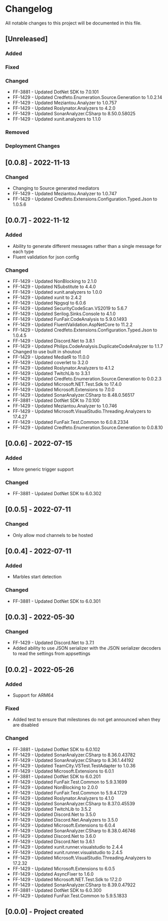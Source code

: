 ﻿# Changelog
All notable changes to this project will be documented in this file.

<!--
Please ADD ALL Changes to the UNRELEASED SECTION and not a specific release
-->

## [Unreleased]
### Added
### Fixed
### Changed
- FF-3881 - Updated DotNet SDK to 7.0.101
- FF-1429 - Updated Credfeto.Enumeration.Source.Generation to 1.0.2.14
- FF-1429 - Updated Meziantou.Analyzer to 1.0.757
- FF-1429 - Updated Roslynator.Analyzers to 4.2.0
- FF-1429 - Updated SonarAnalyzer.CSharp to 8.50.0.58025
- FF-1429 - Updated xunit.analyzers to 1.1.0
### Removed
### Deployment Changes

<!--
Releases that have at least been deployed to staging, BUT NOT necessarily released to live.  Changes should be moved from [Unreleased] into here as they are merged into the appropriate release branch
-->
## [0.0.8] - 2022-11-13
### Changed
- Changing to Source generated mediators
- FF-1429 - Updated Meziantou.Analyzer to 1.0.747
- FF-1429 - Updated Credfeto.Extensions.Configuration.Typed.Json to 1.0.5.6

## [0.0.7] - 2022-11-12
### Added
- Ability to generate different messages rather than a single message for each type
- Fluent validation for json config
### Changed
- FF-1429 - Updated NonBlocking to 2.1.0
- FF-1429 - Updated NSubstitute to 4.4.0
- FF-1429 - Updated xunit.analyzers to 1.0.0
- FF-1429 - Updated xunit to 2.4.2
- FF-1429 - Updated Npgsql to 6.0.6
- FF-1429 - Updated SecurityCodeScan.VS2019 to 5.6.7
- FF-1429 - Updated Serilog.Sinks.Console to 4.1.0
- FF-1429 - Updated FunFair.CodeAnalysis to 5.9.0.1493
- FF-1429 - Updated FluentValidation.AspNetCore to 11.2.2
- FF-1429 - Updated Credfeto.Extensions.Configuration.Typed.Json to 1.0.4.5
- FF-1429 - Updated Discord.Net to 3.8.1
- FF-1429 - Updated Philips.CodeAnalysis.DuplicateCodeAnalyzer to 1.1.7
- Changed to use built in shoutout
- FF-1429 - Updated MediatR to 11.0.0
- FF-1429 - Updated coverlet to 3.2.0
- FF-1429 - Updated Roslynator.Analyzers to 4.1.2
- FF-1429 - Updated TwitchLib to 3.3.1
- FF-1429 - Updated Credfeto.Enumeration.Source.Generation to 0.0.2.3
- FF-1429 - Updated Microsoft.NET.Test.Sdk to 17.4.0
- FF-1429 - Updated Microsoft.Extensions to 7.0.0
- FF-1429 - Updated SonarAnalyzer.CSharp to 8.48.0.56517
- FF-3881 - Updated DotNet SDK to 7.0.100
- FF-1429 - Updated Meziantou.Analyzer to 1.0.746
- FF-1429 - Updated Microsoft.VisualStudio.Threading.Analyzers to 17.4.27
- FF-1429 - Updated FunFair.Test.Common to 6.0.8.2334
- FF-1429 - Updated Credfeto.Enumeration.Source.Generation to 0.0.8.10

## [0.0.6] - 2022-07-15
### Added
- More generic trigger support
### Changed
- FF-3881 - Updated DotNet SDK to 6.0.302

## [0.0.5] - 2022-07-11
### Changed
- Only allow mod channels to be hosted

## [0.0.4] - 2022-07-11
### Added
- Marbles start detection
### Changed
- FF-3881 - Updated DotNet SDK to 6.0.301

## [0.0.3] - 2022-05-30
### Changed
- FF-1429 - Updated Discord.Net to 3.7.1
- Added ability to use JSON serializer with the JSON serializer decoders to read the settings from appsettings

## [0.0.2] - 2022-05-26
### Added
- Support for ARM64
### Fixed
- Added test to ensure that milestones do not get announced when they are disabled
### Changed
- FF-3881 - Updated DotNet SDK to 6.0.102
- FF-1429 - Updated SonarAnalyzer.CSharp to 8.36.0.43782
- FF-1429 - Updated SonarAnalyzer.CSharp to 8.36.1.44192
- FF-1429 - Updated TeamCity.VSTest.TestAdapter to 1.0.36
- FF-1429 - Updated Microsoft.Extensions to 6.0.1
- FF-3881 - Updated DotNet SDK to 6.0.201
- FF-1429 - Updated FunFair.Test.Common to 5.9.3.1699
- FF-1429 - Updated NonBlocking to 2.0.0
- FF-1429 - Updated FunFair.Test.Common to 5.9.4.1729
- FF-1429 - Updated Roslynator.Analyzers to 4.1.0
- FF-1429 - Updated SonarAnalyzer.CSharp to 8.37.0.45539
- FF-1429 - Updated TwitchLib to 3.5.2
- FF-1429 - Updated Discord.Net to 3.5.0
- FF-1429 - Updated Discord.Net.Analyzers to 3.5.0
- FF-1429 - Updated Microsoft.Extensions to 6.0.4
- FF-1429 - Updated SonarAnalyzer.CSharp to 8.38.0.46746
- FF-1429 - Updated Discord.Net to 3.6.0
- FF-1429 - Updated Discord.Net to 3.6.1
- FF-1429 - Updated xunit.runner.visualstudio to 2.4.4
- FF-1429 - Updated xunit.runner.visualstudio to 2.4.5
- FF-1429 - Updated Microsoft.VisualStudio.Threading.Analyzers to 17.2.32
- FF-1429 - Updated Microsoft.Extensions to 6.0.5
- FF-1429 - Updated AsyncFixer to 1.6.0
- FF-1429 - Updated Microsoft.NET.Test.Sdk to 17.2.0
- FF-1429 - Updated SonarAnalyzer.CSharp to 8.39.0.47922
- FF-3881 - Updated DotNet SDK to 6.0.300
- FF-1429 - Updated FunFair.Test.Common to 5.9.5.1833

## [0.0.0] - Project created